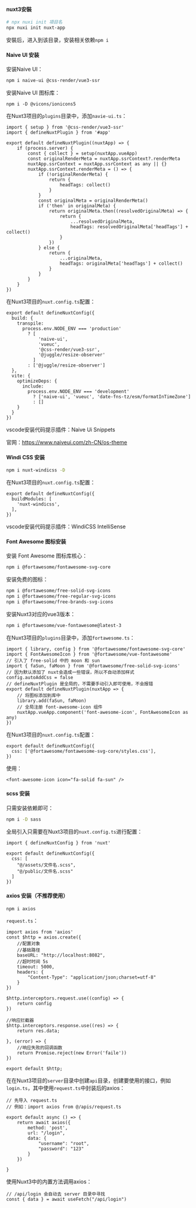 #### nuxt3安裝

```bash
# npx nuxi init 項目名
npx nuxi init nuxt-app
```

安裝后，进入到该目录，安装相关依赖`npm i`

#### Naive UI 安装

安装Naive UI：

```bash
npm i naive-ui @css-render/vue3-ssr
```

安装Naive UI 图标库：

```
npm i -D @vicons/ionicons5
```

在Nuxt3项目的`plugins`目录中，添加`navie-ui.ts`：

```tsx
import { setup } from '@css-render/vue3-ssr'
import { defineNuxtPlugin } from '#app'

export default defineNuxtPlugin((nuxtApp) => {
    if (process.server) {
        const { collect } = setup(nuxtApp.vueApp)
        const originalRenderMeta = nuxtApp.ssrContext?.renderMeta
        nuxtApp.ssrContext = nuxtApp.ssrContext as any || {}
        nuxtApp.ssrContext.renderMeta = () => {
            if (!originalRenderMeta) {
                return {
                    headTags: collect()
                }
            }
            const originalMeta = originalRenderMeta()
            if ('then' in originalMeta) {
                return originalMeta.then((resolvedOriginalMeta) => {
                    return {
                        ...resolvedOriginalMeta,
                        headTags: resolvedOriginalMeta['headTags'] + collect()
                    }
                })
            } else {
                return {
                    ...originalMeta,
                    headTags: originalMeta['headTags'] + collect()
                }
            }
        }
    }
})
```

在Nuxt3项目的`nuxt.config.ts`配置：

```tsx
export default defineNuxtConfig({
  build: {
    transpile:
      process.env.NODE_ENV === 'production'
        ? [
            'naive-ui',
            'vueuc',
            '@css-render/vue3-ssr',
            '@juggle/resize-observer'
          ]
        : ['@juggle/resize-observer']
  },
  vite: {
    optimizeDeps: {
      include:
        process.env.NODE_ENV === 'development'
          ? ['naive-ui', 'vueuc', 'date-fns-tz/esm/formatInTimeZone']
          : []
    }
  }
})
```

vscode安装代码提示插件：Naive Ui Snippets

官网：https://www.naiveui.com/zh-CN/os-theme

#### Windi CSS 安装

```bash
npm i nuxt-windicss -D
```

在Nuxt3项目的`nuxt.config.ts`配置：

```tsx
export default defineNuxtConfig({
  buildModules: [
    'nuxt-windicss',
  ],
})
```

vscode安装代码提示插件：WindiCSS IntelliSense

#### Font Awesome 图标安装

安装 Font Awesome 图标库核心：

```bash
npm i @fortawesome/fontawesome-svg-core
```

安装免费的图标：

```bash
npm i @fortawesome/free-solid-svg-icons
npm i @fortawesome/free-regular-svg-icons
npm i @fortawesome/free-brands-svg-icons
```

安装Nuxt3对应的vue3版本：

```bash
npm i @fortawesome/vue-fontawesome@latest-3
```

在Nuxt3项目的`plugins`目录中，添加`fortawesome.ts`：

```tsx
import { library, config } from '@fortawesome/fontawesome-svg-core'
import { FontAwesomeIcon } from '@fortawesome/vue-fontawesome'
// 引入了 free-solid 中的 moon 和 sun
import { faSun, faMoon } from '@fortawesome/free-solid-svg-icons'
// 因为默认添加了 nuxt会造成一些错误，所以不自动添加样式
config.autoAddCss = false
// defineNuxtPlugin 是全局的，不需要手动引入即可使用，不会报错
export default defineNuxtPlugin(nuxtApp => {
    // 将图标添加到库中
    library.add(faSun, faMoon)
    // 全局注册 font-awesome-icon 组件
    nuxtApp.vueApp.component('font-awesome-icon', FontAwesomeIcon as any)
})
```

在Nuxt3项目的`nuxt.config.ts`配置：

```tsx
export default defineNuxtConfig({
  css: ['@fortawesome/fontawesome-svg-core/styles.css'],
})
```

使用：

```tsx
<font-awesome-icon icon="fa-solid fa-sun" />
```

#### scss 安装

只需安装依赖即可：

```bash
npm i -D sass
```

全局引入只需要在Nuxt3项目的`nuxt.config.ts`进行配置：

```tsx
import { defineNuxtConfig } from 'nuxt'

export default defineNuxtConfig({
  css: [
    "@/assets/文件名.scss",
	"@/public/文件名.scss"
  ]
})
```

#### axios 安装（不推荐使用）

```
npm i axios
```

`request.ts`：

```tsx
import axios from 'axios'
const $http = axios.create({
    //配置对象
    //基础路径
    baseURL: "http://localhost:8082",
    //超时时间 5s
    timeout: 5000,
    headers: {
        "Content-Type": "application/json;charset=utf-8"
    }
})

$http.interceptors.request.use((config) => {
    return config
})

//响应拦截器
$http.interceptors.response.use((res) => {
    return res.data;

}, (error) => {
    //响应失败的回调函数
    return Promise.reject(new Error('faile'))
})

export default $http;
```

在在Nuxt3项目的`server`目录中创建`api`目录，创建要使用的接口，例如`login.ts`，其中使用`request.ts`中封装后的axios：

```tsx
// 先导入 request.ts 
// 例如：import axios from @/apis/request.ts

export default async () => {
    return await axios({
        method: 'post',
        url: "/login",
        data: {
            "username": "root",
            "password": "123"
        }
    })

}
```

使用Nuxt3中的内置方法调用axios：

```tsx
// /api/login 会自动去 server 目录中寻找
const { data } = await useFetch("/api/login")
```


